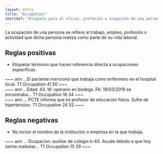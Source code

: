 ```yaml
---
layout: entry
title: "Occupation"
shortdef: "Etiqueta para el oficio, profesión u ocupación de una persona"
---
```


La ocupación de una persona se refiere al trabajo, empleo, profesión o actividad que dicha persona realiza como parte de su vida laboral.

## Reglas positivas

* Etiquetar términos que hacen referencia directa a ocupaciones específicas.

<div class="annotation-correct" markdown="1">
~~~ ann
...El paciente mencionó que trabaja como enfermero en el hospital local.
T1 Occupation 41 50 
~~~
</div>

<div class="annotation-correct" markdown="1">
~~~ ann
...Edad: 43. W: operario en bodega. FA: 19/03/2019 se encontraba...
T1 Occupation 16 34 
~~~
</div>

<div class="annotation-correct" markdown="1">
~~~ ann
... PCTE informa que es profesor de educación física. Sufre de hipertension.
T1 Occupation 24 52 
~~~
</div>

## Reglas negativas

* No incluir el nombre de la institución o empresa en la que trabaja.

<div class="annotation-incorrect" markdown="1">
~~~ ann
... Ocupacion: auxiliar de colegio b-63. Acude debido a que hoy siente malestar...
T1 Occupation 15 39 
~~~
</div>
